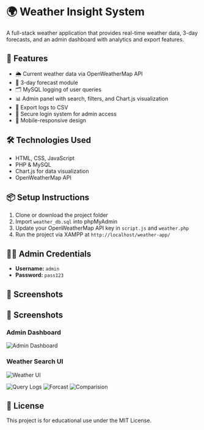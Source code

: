 # 🌍 Weather Insight System

A full-stack weather application that provides real-time weather data, 3-day forecasts, and an admin dashboard with analytics and export features.

## 🚀 Features

- 🌦️ Current weather data via OpenWeatherMap API
- 📅 3-day forecast module
- 🗂️ MySQL logging of user queries
- 📊 Admin panel with search, filters, and Chart.js visualization
- 📁 Export logs to CSV
- 🔐 Secure login system for admin access
- 📱 Mobile-responsive design

## 🛠️ Technologies Used

- HTML, CSS, JavaScript
- PHP & MySQL
- Chart.js for data visualization
- OpenWeatherMap API

## 📦 Setup Instructions

1. Clone or download the project folder
2. Import `weather_db.sql` into phpMyAdmin
3. Update your OpenWeatherMap API key in `script.js` and `weather.php`
4. Run the project via XAMPP at `http://localhost/weather-app/`

## 👨‍💻 Admin Credentials

- **Username:** `admin`
- **Password:** `pass123`

## 📸 Screenshots

## 📸 Screenshots

### Admin Dashboard
![Admin Dashboard](screenshots/dashboard.png)

### Weather Search UI
![Weather UI](screenshots/homepage.png)

![Query Logs](screenshots/weather-ui.png)
![Forcast](screenshots/weather-forcast.png)
![Comparision](screenshots/feature.png)

## 📄 License

This project is for educational use under the MIT License.
